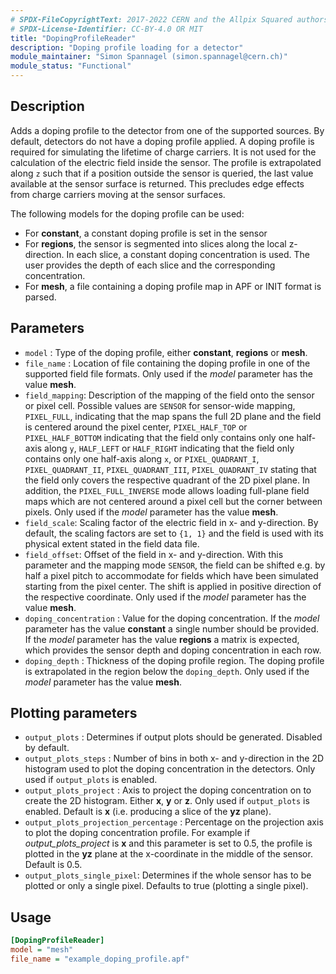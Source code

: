 ```yaml
---
# SPDX-FileCopyrightText: 2017-2022 CERN and the Allpix Squared authors
# SPDX-License-Identifier: CC-BY-4.0 OR MIT
title: "DopingProfileReader"
description: "Doping profile loading for a detector"
module_maintainer: "Simon Spannagel (simon.spannagel@cern.ch)"
module_status: "Functional"
---
```


## Description
Adds a doping profile to the detector from one of the supported sources. By default, detectors do not have a doping profile applied.
A doping profile is required for simulating the lifetime of charge carriers.
It is not used for the calculation of the electric field inside the sensor.
The profile is extrapolated along `z` such that if a position outside the sensor is queried, the last value available at the sensor surface is returned.
This precludes edge effects from charge carriers moving at the sensor surfaces.

The following models for the doping profile can be used:

* For **constant**, a constant doping profile is set in the sensor
* For **regions**, the sensor is segmented into slices along the local z-direction. In each slice, a constant doping concentration is used. The user provides the depth of each slice and the corresponding concentration.
* For **mesh**, a file containing a doping profile map in APF or INIT format is parsed.

## Parameters
- `model` : Type of the doping profile, either **constant**, **regions**  or **mesh**.
- `file_name` : Location of file containing the doping profile in one of the supported field file formats.
  Only used if the *model* parameter has the value **mesh**.
- `field_mapping`: Description of the mapping of the field onto the sensor or pixel cell. Possible values are `SENSOR` for
  sensor-wide mapping, `PIXEL_FULL`, indicating that the map spans the full 2D plane and the field is centered around the
  pixel center, `PIXEL_HALF_TOP` or `PIXEL_HALF_BOTTOM` indicating that the field only contains only one half-axis along `y`,
  `HALF_LEFT` or `HALF_RIGHT` indicating that the field only contains only one half-axis along `x`, or `PIXEL_QUADRANT_I`,
  `PIXEL_QUADRANT_II`, `PIXEL_QUADRANT_III`, `PIXEL_QUADRANT_IV` stating that the field only covers the respective quadrant
  of the 2D pixel plane. In addition, the `PIXEL_FULL_INVERSE` mode allows loading full-plane field maps which are not
  centered around a pixel cell but the corner between pixels. Only used if the *model* parameter has the value **mesh**.
- `field_scale`:  Scaling factor of the electric field in x- and y-direction. By default, the scaling factors are set to
  `{1, 1}` and the field is used with its physical extent stated in the field data file.
- `field_offset`: Offset of the field in x- and y-direction. With this parameter and the mapping mode `SENSOR`, the field can
  be shifted e.g. by half a pixel pitch to accommodate for fields which have been simulated starting from the pixel center.
  The shift is applied in positive direction of the respective coordinate. Only used if the *model* parameter has the value
  **mesh**.
- `doping_concentration` : Value for the doping concentration. If the *model* parameter has the value **constant** a single
  number should be provided. If the *model* parameter has the value **regions** a matrix is expected, which provides the
  sensor depth and doping concentration in each row.
- `doping_depth` : Thickness of the doping profile region. The doping profile is extrapolated in the region below the
  `doping_depth`. Only used if the *model* parameter has the value **mesh**.

## Plotting parameters
* `output_plots` : Determines if output plots should be generated. Disabled by default.
* `output_plots_steps` : Number of bins in both x- and y-direction in the 2D histogram used to plot the doping concentration in the detectors. Only used if `output_plots` is enabled.
* `output_plots_project` : Axis to project the doping concentration on to create the 2D histogram. Either **x**, **y** or **z**. Only used if `output_plots` is enabled. Default is **x** (i.e. producing a slice of the **yz** plane).
* `output_plots_projection_percentage` : Percentage on the projection axis to plot the doping concentration profile. For example if *output_plots_project* is **x** and this parameter is set to 0.5, the profile is plotted in the **yz** plane at the x-coordinate in the middle of the sensor. Default is 0.5.
* `output_plots_single_pixel`: Determines if the whole sensor has to be plotted or only a single pixel. Defaults to true (plotting a single pixel).

## Usage
```ini
[DopingProfileReader]
model = "mesh"
file_name = "example_doping_profile.apf"
```
